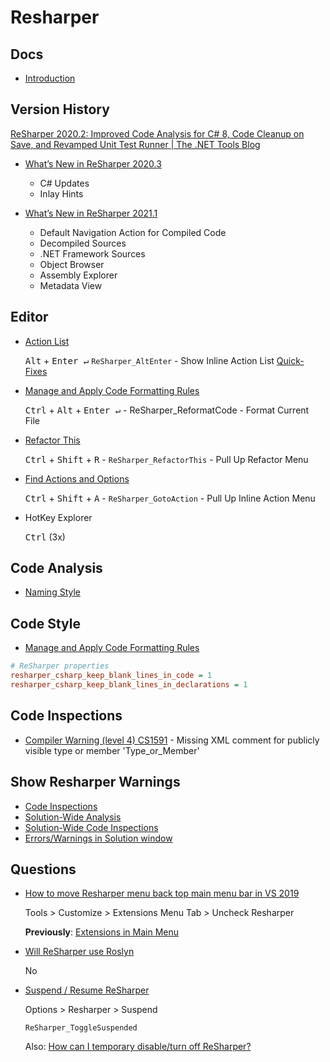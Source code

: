 # Resharper

## Docs

* [Introduction](https://www.jetbrains.com/help/resharper/Introduction__Index.html)

## Version History

[ReSharper 2020.2: Improved Code Analysis for C# 8, Code Cleanup on Save, and Revamped Unit Test Runner | The .NET Tools Blog](https://blog.jetbrains.com/dotnet/2020/08/13/resharper-2020-2-released/)

* [What’s New in ReSharper 2020.3](https://www.jetbrains.com/resharper/whatsnew/2020-3/)

  * C# Updates
  * Inlay Hints

* [What’s New in ReSharper 2021.1](https://www.jetbrains.com/resharper/whatsnew/2021-1/)

  * Default Navigation Action for Compiled Code
  * Decompiled Sources
  * .NET Framework Sources
  * Object Browser
  * Assembly Explorer
  * Metadata View

## Editor

* [Action List](https://www.jetbrains.com/help/resharper/Actions_List.html)

  <kbd>Alt</kbd> + <kbd>Enter ↵</kbd>  `ReSharper_AltEnter` - Show Inline Action List [Quick-Fixes](https://www.jetbrains.com/help/resharper/Code_Analysis__Quick-Fixes.html)

* [Manage and Apply Code Formatting Rules](https://www.jetbrains.com/help/resharper/Enforcing_Code_Formatting_Rules.html)

  <kbd>Ctrl</kbd> + <kbd>Alt</kbd> + <kbd>Enter ↵</kbd> - ReSharper_ReformatCode - Format Current File

* [Refactor This](https://www.jetbrains.com/help/resharper/Refactor_This.html)

  <kbd>Ctrl</kbd> + <kbd>Shift</kbd> + <kbd>R</kbd> - `ReSharper_RefactorThis` -  Pull Up Refactor Menu

* [Find Actions and Options](https://www.jetbrains.com/help/resharper/Navigating_to_Action.html)

  <kbd>Ctrl</kbd> + <kbd>Shift</kbd> + <kbd>A</kbd> - `ReSharper_GotoAction` - Pull Up Inline Action Menu

* HotKey Explorer

  <kbd>Ctrl</kbd> (3x)

## Code Analysis

* [Naming Style](https://www.jetbrains.com/help/resharper/Coding_Assistance__Naming_Style.html)

## Code Style

* [Manage and Apply Code Formatting Rules](https://www.jetbrains.com/help/resharper/Enforcing_Code_Formatting_Rules.html)

```ini
# ReSharper properties
resharper_csharp_keep_blank_lines_in_code = 1
resharper_csharp_keep_blank_lines_in_declarations = 1
```

## Code Inspections

* [Compiler Warning (level 4) CS1591](https://docs.microsoft.com/en-us/dotnet/csharp/language-reference/compiler-messages/cs1591) - Missing XML comment for publicly visible type or member 'Type_or_Member'

## Show Resharper Warnings

* [Code Inspections](https://www.jetbrains.com/help/resharper/Code_Analysis__Code_Inspections.html)
* [Solution-Wide Analysis](https://www.jetbrains.com/help/resharper/Code_Analysis__Solution-Wide_Analysis.html)
* [Solution-Wide Code Inspections](https://www.jetbrains.com/help/resharper/Code_Analysis__Solution-Wide_Analysis__Solution-Wide_Code_Inspections.html)
* [Errors/Warnings in Solution window](https://www.jetbrains.com/help/resharper/Reference__Windows__Errors_in_Solution.html#bba8b161)

## Questions

* [How to move Resharper menu back top main menu bar in VS 2019](https://resharper-support.jetbrains.com/hc/en-us/community/posts/360003373399-How-to-move-Resharper-menu-back-top-main-menu-bar-in-VS-2019)

  Tools > Customize > Extensions Menu Tab > Uncheck Resharper

  **Previously**: [Extensions in Main Menu](https://marketplace.visualstudio.com/items?itemName=Evgeny.RestoreExtensions)

* [Will ReSharper use Roslyn](https://blog.jetbrains.com/dotnet/2014/04/10/resharper-and-roslyn-qa/)

  No

* [Suspend / Resume ReSharper](https://stackoverflow.com/q/2189792/1366033)

  Options > Resharper > Suspend

  `ReSharper_ToggleSuspended`

  Also: [How can I temporary disable/turn off ReSharper?](https://resharper-support.jetbrains.com/hc/en-us/articles/206546999-How-can-I-temporary-disable-turn-off-ReSharper-)
